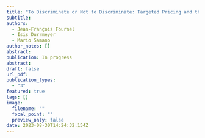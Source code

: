 ```yaml
---
title: "To Discriminate or Not to Discriminate: Targeted Pricing and the Value of Past Purchase Histories"
subtitle:
authors:
  - Jean-François Fournel
  - Isis Durrmeyer
  - Mario Samano
author_notes: []
abstract:
publication: In progress
abstract:
draft: false
url_pdf:
publication_types:
  - "3"
featured: true
tags: []
image:
  filename: ""
  focal_point: ""
  preview_only: false
date: 2023-08-30T14:24:32.154Z
---
```

